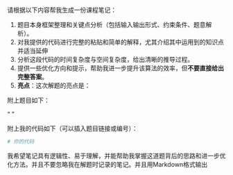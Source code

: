 ### 

请根据以下内容帮我生成一份课程笔记：

1. 题目本身框架整理和关键点分析（包括输入输出形式、约束条件、题意解析）。
2. 对我提供的代码进行完整的粘贴和简单的解释，尤其介绍其中运用到的知识点并适当延伸
3. 分析这段代码的时间复杂度与空间复杂度，给出清晰的推导过程。
4. 提供一些优化方向和提示，帮助我进一步提升该算法的效率，但**不要直接给出完整答案**。
5. **亮点**：这次解题的亮点是：

附上题目如下：

“ ”

附上我的代码如下（可以插入题目链接或编号）：

```python
# 你的代码
```

我希望笔记具有逻辑性、易于理解，并能帮助我掌握这道题背后的思路和进一步优化方法。并且不要忽略我在解题时记录的笔记。并且用Markdown格式输出